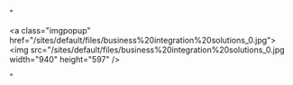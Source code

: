 "<p><a class=\"imgpopup\" href=\"/sites/default/files/business%20integration%20solutions_0.jpg\"><img src=\"/sites/default/files/business%20integration%20solutions_0.jpg width=\"940\" height=\"597\" /></a></p> "